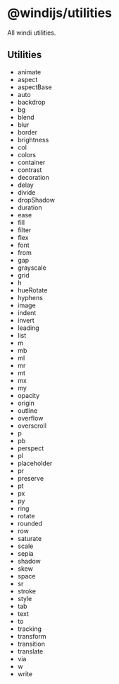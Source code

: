 # @windijs/utilities

All windi utilities.

## Utilities

- animate
- aspect
- aspectBase
- auto
- backdrop
- bg
- blend
- blur
- border
- brightness
- col
- colors
- container
- contrast
- decoration
- delay
- divide
- dropShadow
- duration
- ease
- fill
- filter
- flex
- font
- from
- gap
- grayscale
- grid
- h
- hueRotate
- hyphens
- image
- indent
- invert
- leading
- list
- m
- mb
- ml
- mr
- mt
- mx
- my
- opacity
- origin
- outline
- overflow
- overscroll
- p
- pb
- perspect
- pl
- placeholder
- pr
- preserve
- pt
- px
- py
- ring
- rotate
- rounded
- row
- saturate
- scale
- sepia
- shadow
- skew
- space
- sr
- stroke
- style
- tab
- text
- to
- tracking
- transform
- transition
- translate
- via
- w
- write
